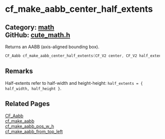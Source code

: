 [](../header.md ':include')

# cf_make_aabb_center_half_extents

Category: [math](/api_reference?id=math)  
GitHub: [cute_math.h](https://github.com/RandyGaul/cute_framework/blob/master/include/cute_math.h)  
---

Returns an AABB (axis-aligned bounding box).

```cpp
CF_Aabb cf_make_aabb_center_half_extents(CF_V2 center, CF_V2 half_extents)
```

## Remarks

Half-extents refer to half-width and height-height: `half_extents = { half_width, half_height }`.

## Related Pages

[CF_Aabb](/math/cf_aabb.md)  
[cf_make_aabb](/math/cf_make_aabb.md)  
[cf_make_aabb_pos_w_h](/math/cf_make_aabb_pos_w_h.md)  
[cf_make_aabb_from_top_left](/math/cf_make_aabb_from_top_left.md)  
